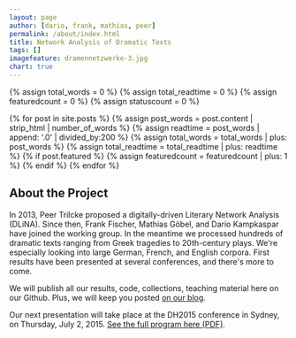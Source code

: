 ```yaml
---
layout: page
author: [dario, frank, mathias, peer]
permalink: /about/index.html
title: Network Analysis of Dramatic Texts
tags: []
imagefeature: dramennetzwerke-3.jpg
chart: true
---
```


{% assign total_words = 0 %}
{% assign total_readtime = 0 %}
{% assign featuredcount = 0 %}
{% assign statuscount = 0 %}

{% for post in site.posts %}
    {% assign post_words = post.content | strip_html | number_of_words %}
    {% assign readtime = post_words | append: '.0' | divided_by:200 %}
    {% assign total_words = total_words | plus: post_words %}
    {% assign total_readtime = total_readtime | plus: readtime %}
    {% if post.featured %}
    {% assign featuredcount = featuredcount | plus: 1 %}
    {% endif %}
{% endfor %}
## About the Project

In 2013, Peer Trilcke proposed a digitally-driven Literary Network Analysis (DLiNA). Since then, Frank Fischer, Mathias Göbel, and Dario Kampkaspar have joined the working group. In the meantime we processed hundreds of dramatic texts ranging from Greek tragedies to 20th-century plays. We're especially looking into large German, French, and English corpora. First results have been presented at several conferences, and there's more to come. 

We will publish all our results, code, collections, teaching material here on our Github. Plus, we will keep you posted [on our blog](/recent/).

Our next presentation will take place at the DH2015 conference in Sydney, on Thursday, July 2, 2015. [See the full program here (PDF)](http://www.dh2015.org/program/DH2015_Program.pdf).


